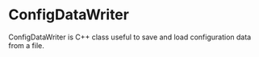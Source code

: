 # ConfigDataWriter
ConfigDataWriter is C++ class useful to save and load configuration data from a file.
